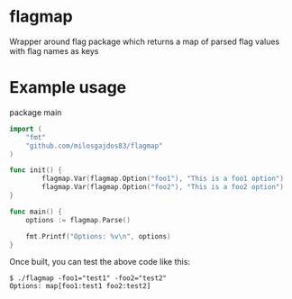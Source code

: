 flagmap
=======

Wrapper around flag package which returns a map of parsed flag values with flag names as keys

Example usage
==============

package main

```go
import (
	"fmt"
	"github.com/milosgajdos83/flagmap"
)

func init() {
        flagmap.Var(flagmap.Option("foo1"), "This is a foo1 option")
        flagmap.Var(flagmap.Option("foo2"), "This is a foo2 option")
}

func main() {
	options := flagmap.Parse()

	fmt.Printf("Options: %v\n", options)
}
```

Once built, you can test the above code like this:
```
$ ./flagmap -foo1="test1" -foo2="test2"
Options: map[foo1:test1 foo2:test2]
```
